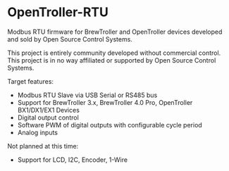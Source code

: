 OpenTroller-RTU
===============

Modbus RTU firmware for BrewTroller and OpenTroller devices developed and sold by Open Source Control Systems.

This project is entirely community developed without commercial control. This project is in no way affiliated or supported by Open Source Control Systems.

Target features:
  * Modbus RTU Slave via USB Serial or RS485 bus
  * Support for BrewTroller 3.x, BrewTroller 4.0 Pro, OpenTroller BX1/DX1/EX1 Devices
  * Digital output control
  * Software PWM of digital outputs with configurable cycle period
  * Analog inputs

Not planned at this time:
  * Support for LCD, I2C, Encoder, 1-Wire
